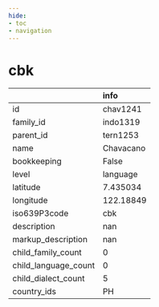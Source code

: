 ```yaml
---
hide:
- toc
- navigation
---
```

# cbk
|                      | info      |
|:---------------------|:----------|
| id                   | chav1241  |
| family_id            | indo1319  |
| parent_id            | tern1253  |
| name                 | Chavacano |
| bookkeeping          | False     |
| level                | language  |
| latitude             | 7.435034  |
| longitude            | 122.18849 |
| iso639P3code         | cbk       |
| description          | nan       |
| markup_description   | nan       |
| child_family_count   | 0         |
| child_language_count | 0         |
| child_dialect_count  | 5         |
| country_ids          | PH        |